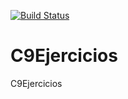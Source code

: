 [![Build Status](https://travis-ci.org/Mongit/C9Ejercicios.svg?branch=master)](https://travis-ci.org/Mongit/C9Ejercicios)
# C9Ejercicios
C9Ejercicios
